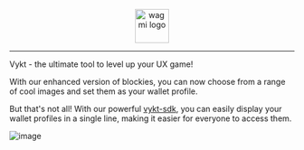 <p align="center">
  <picture>
    <source media="(prefers-color-scheme: dark)" srcset="https://user-images.githubusercontent.com/76066586/219107157-f73daa6b-eeae-40e5-af6f-c2902a7cd6ae.svg">
    <img alt="wagmi logo" src="https://user-images.githubusercontent.com/76066586/219107035-1c324d64-fa90-4c5d-aa73-7cf05658fcda.svg" width="auto" height="60">
  </picture>
</p>

---

Vykt - the ultimate tool to level up your UX game! 

With our enhanced version of blockies, you can now choose from a range of cool images and set them as your wallet profile. 

But that's not all! With our powerful [vykt-sdk](https://github.com/miralsuthar/vykt-sdk), you can easily display your wallet profiles in a single line, making it easier for everyone to access them.

![image](https://user-images.githubusercontent.com/76066586/219934475-66311371-5adb-4d19-90bf-17dbf79159c8.png)
